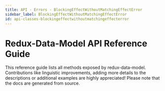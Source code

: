 ```yaml
---
title: API - Errors - BlockingEffectWithoutMatchingEffectError
sidebar_label: BlockingEffectWithoutMatchingEffectError
id: api-classes-blockingeffectwithoutmatchingeffecterror
---
```


# Redux-Data-Model API Reference Guide

This reference guide lists all methods exposed by redux-data-model. Contributions like linguistic improvements, adding
more details to the descriptions or additional examples are highly appreciated! Please note that the docs are
generated from source.
